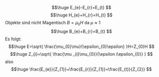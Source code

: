 $$\huge
E_{e}-E_{r}=E_{t}
$$
$$\huge
H_{e}+H_{r}=H_{t}
$$
Objekte sind nicht Magentisch $B=\mu_{0}H$ da $\mu \approx 1$
$$\huge
B_{e}+B_{r}=B_{t}
$$
Es folgt:
$$\huge
E=\sqrt{ \frac{\mu_{0}\mu}{\epsilon_{0}\epsilon} }H=Z_{0}H
$$
$$\huge
Z_{i}=\sqrt{ \frac{\mu _{i}\mu_{0}}{\epsilon i\epsilon_{0}} }
$$
also
$$\huge
\frac{E_{e}}{Z_{1}}+\frac{E_{r}}{Z_{1}}=\frac{E_{t}}{Z_{2}}
$$